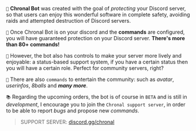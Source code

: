 
`🔧` **Chronal Bot**  was created with the goal of _protecting_ your Discord server, so that users can enjoy this wonderful software in complete safety, avoiding raids and attempted destruction of Discord servers.

`🧰` Once Chronal Bot is on your discord and the **commands** are configured, you will have guaranteed protection on your Discord server.
     **There's more than 80+ commands!**

`📕` However, the bot also has controls to make your server more lively and enjoyable: a status-based support system, if you have a certain status then you will have a certain role. Perfect for community servers, right?

`📒` There are also `commands` to entertain the community: such as _avatar_, _userinfos_, _8balls_ and _**many more**_.

`📚` Regarding the upcoming orders, the bot is of course in `BETA` and is still in _development_, I encourage you to join the `Chronal support server`, in order to be able to report _bugs_ and propose new _commands_.

> SUPPORT SERVER: [discord.gg/chronal](https://discord.gg/fK3raMZgak)
